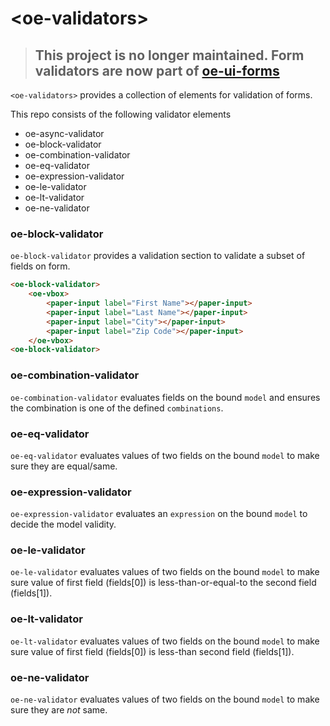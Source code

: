# \<oe-validators\>

>## This project is no longer maintained. Form validators are now part of [oe-ui-forms](https://github.com/EdgeVerve/oe-ui-forms)

`<oe-validators>` provides a collection of elements for validation of forms.

This repo consists of the following validator elements

* oe-async-validator
* oe-block-validator
* oe-combination-validator
* oe-eq-validator
* oe-expression-validator
* oe-le-validator
* oe-lt-validator
* oe-ne-validator

### oe-block-validator
`oe-block-validator` provides a validation section to validate a subset of fields on form.

```html
<oe-block-validator>
    <oe-vbox>
        <paper-input label="First Name"></paper-input>
        <paper-input label="Last Name"></paper-input>
        <paper-input label="City"></paper-input>
        <paper-input label="Zip Code"></paper-input>
    </oe-vbox>
<oe-block-validator>
```

### oe-combination-validator
`oe-combination-validator` evaluates fields on the bound `model` and ensures the combination is one of the defined `combinations`.

### oe-eq-validator
`oe-eq-validator` evaluates values of two fields on the bound `model` to make sure they are equal/same.

### oe-expression-validator
`oe-expression-validator` evaluates an `expression` on the bound `model` to decide the model validity.

### oe-le-validator
`oe-le-validator` evaluates values of two fields on the bound `model` to make sure value of first field (fields[0]) is less-than-or-equal-to the second field (fields[1]).

### oe-lt-validator
`oe-lt-validator` evaluates values of two fields on the bound `model` to make sure value of first field (fields[0]) is less-than second field (fields[1]).

### oe-ne-validator
`oe-ne-validator` evaluates values of two fields on the bound `model` to make sure they are *not* same.

